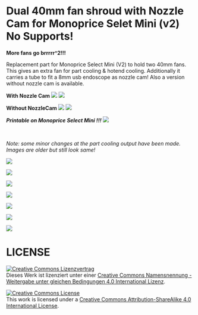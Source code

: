 # Dual 40mm fan shroud with Nozzle Cam for Monoprice Selet Mini (v2) No Supports!

__More fans go brrrrr^2!!!__

Replacement part for Monoprice Select Mini (V2) to hold two 40mm fans. This gives an extra fan for part cooling & hotend cooling. Additionally it carries a tube to fit a 8mm usb endoscope as nozzle cam! Also a version without nozzle cam is available.


__With Nozzle Cam__
![](001.png)
![](002.png)


__Without NozzleCam__
![](003.png)
![](004.png)

__*Printable on Monoprice Select Mini !!!*__
![](005.png)

<br>

*Note: some minor changes at the part cooling output have been made. Images are older but still look same!*

![](pics/001.jpg)

![](pics/002.jpg)

![](pics/003.jpg)

![](pics/004.jpg)

![](pics/005.jpg)

![](pics/006.jpg)

![](pics/007.jpg)



# LICENSE

<a rel="license" href="http://creativecommons.org/licenses/by-sa/4.0/"><img alt="Creative Commons Lizenzvertrag" style="border-width:0" src="https://i.creativecommons.org/l/by-sa/4.0/88x31.png" /></a><br />Dieses Werk ist lizenziert unter einer <a rel="license" href="http://creativecommons.org/licenses/by-sa/4.0/">Creative Commons Namensnennung - Weitergabe unter gleichen Bedingungen 4.0 International Lizenz</a>.

<a rel="license" href="http://creativecommons.org/licenses/by-sa/4.0/"><img alt="Creative Commons License" style="border-width:0" src="https://i.creativecommons.org/l/by-sa/4.0/88x31.png" /></a><br />This work is licensed under a <a rel="license" href="http://creativecommons.org/licenses/by-sa/4.0/">Creative Commons Attribution-ShareAlike 4.0 International License</a>.
